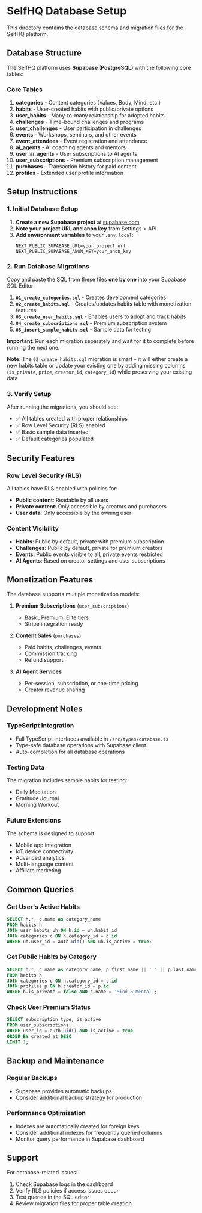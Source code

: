 # SelfHQ Database Setup

This directory contains the database schema and migration files for the SelfHQ platform.

## Database Structure

The SelfHQ platform uses **Supabase (PostgreSQL)** with the following core tables:

### Core Tables

1. **categories** - Content categories (Values, Body, Mind, etc.)
2. **habits** - User-created habits with public/private options
3. **user_habits** - Many-to-many relationship for adopted habits
4. **challenges** - Time-bound challenges and programs
5. **user_challenges** - User participation in challenges
6. **events** - Workshops, seminars, and other events
7. **event_attendees** - Event registration and attendance
8. **ai_agents** - AI coaching agents and mentors
9. **user_ai_agents** - User subscriptions to AI agents
10. **user_subscriptions** - Premium subscription management
11. **purchases** - Transaction history for paid content
12. **profiles** - Extended user profile information

## Setup Instructions

### 1. Initial Database Setup

1. **Create a new Supabase project** at [supabase.com](https://supabase.com)
2. **Note your project URL and anon key** from Settings > API
3. **Add environment variables** to your `.env.local`:
   ```
   NEXT_PUBLIC_SUPABASE_URL=your_project_url
   NEXT_PUBLIC_SUPABASE_ANON_KEY=your_anon_key
   ```

### 2. Run Database Migrations

Copy and paste the SQL from these files **one by one** into your Supabase SQL Editor:

1. **`01_create_categories.sql`** - Creates development categories
2. **`02_create_habits.sql`** - Creates/updates habits table with monetization features
3. **`03_create_user_habits.sql`** - Enables users to adopt and track habits
4. **`04_create_subscriptions.sql`** - Premium subscription system
5. **`05_insert_sample_habits.sql`** - Sample data for testing

**Important**: Run each migration separately and wait for it to complete before running the next one.

**Note**: The `02_create_habits.sql` migration is smart - it will either create a new habits table or update your existing one by adding missing columns (`is_private`, `price`, `creator_id`, `category_id`) while preserving your existing data.

### 3. Verify Setup

After running the migrations, you should see:
- ✅ All tables created with proper relationships
- ✅ Row Level Security (RLS) enabled
- ✅ Basic sample data inserted
- ✅ Default categories populated

## Security Features

### Row Level Security (RLS)
All tables have RLS enabled with policies for:
- **Public content**: Readable by all users
- **Private content**: Only accessible by creators and purchasers
- **User data**: Only accessible by the owning user

### Content Visibility
- **Habits**: Public by default, private with premium subscription
- **Challenges**: Public by default, private for premium creators
- **Events**: Public events visible to all, private events restricted
- **AI Agents**: Based on creator settings and user subscriptions

## Monetization Features

The database supports multiple monetization models:

1. **Premium Subscriptions** (`user_subscriptions`)
   - Basic, Premium, Elite tiers
   - Stripe integration ready

2. **Content Sales** (`purchases`)
   - Paid habits, challenges, events
   - Commission tracking
   - Refund support

3. **AI Agent Services**
   - Per-session, subscription, or one-time pricing
   - Creator revenue sharing

## Development Notes

### TypeScript Integration
- Full TypeScript interfaces available in `/src/types/database.ts`
- Type-safe database operations with Supabase client
- Auto-completion for all database operations

### Testing Data
The migration includes sample habits for testing:
- Daily Meditation
- Gratitude Journal  
- Morning Workout

### Future Extensions
The schema is designed to support:
- Mobile app integration
- IoT device connectivity
- Advanced analytics
- Multi-language content
- Affiliate marketing

## Common Queries

### Get User's Active Habits
```sql
SELECT h.*, c.name as category_name
FROM habits h
JOIN user_habits uh ON h.id = uh.habit_id
JOIN categories c ON h.category_id = c.id
WHERE uh.user_id = auth.uid() AND uh.is_active = true;
```

### Get Public Habits by Category
```sql
SELECT h.*, c.name as category_name, p.first_name || ' ' || p.last_name as creator_name
FROM habits h
JOIN categories c ON h.category_id = c.id
JOIN profiles p ON h.creator_id = p.id
WHERE h.is_private = false AND c.name = 'Mind & Mental';
```

### Check User Premium Status
```sql
SELECT subscription_type, is_active
FROM user_subscriptions
WHERE user_id = auth.uid() AND is_active = true
ORDER BY created_at DESC
LIMIT 1;
```

## Backup and Maintenance

### Regular Backups
- Supabase provides automatic backups
- Consider additional backup strategy for production

### Performance Optimization
- Indexes are automatically created for foreign keys
- Consider additional indexes for frequently queried columns
- Monitor query performance in Supabase dashboard

## Support

For database-related issues:
1. Check Supabase logs in the dashboard
2. Verify RLS policies if access issues occur
3. Test queries in the SQL editor
4. Review migration files for proper table creation